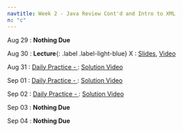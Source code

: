```yaml
---
navtitle: Week 2 - Java Review Cont'd and Intro to XML
n: "c"
---
```


Aug 29
: **Nothing Due**

Aug 30
: **Lecture**{: .label .label-light-blue} X
    : [Slides](), [Video]()

Aug 31
: [Daily Practice - ](https://leetcode.com/problems/)
    : [Solution Video]()

Sep 01
: [Daily Practice - ](https://leetcode.com/problems/)
    : [Solution Video]()

Sep 02
: [Daily Practice - ](https://leetcode.com/problems/)
    : [Solution Video]()

Sep 03
: **Nothing Due**

Sep 04
: **Nothing Due**

